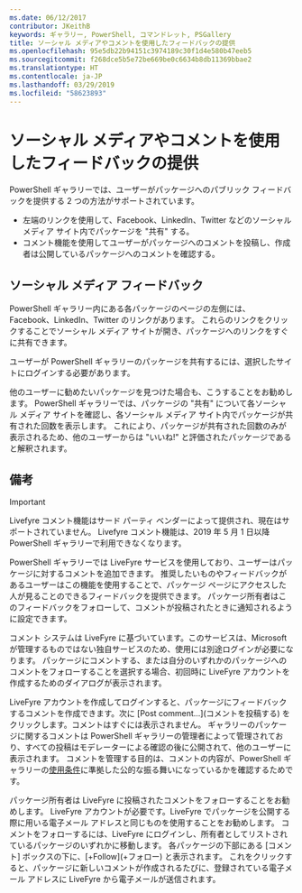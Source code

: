 ```yaml
---
ms.date: 06/12/2017
contributor: JKeithB
keywords: ギャラリー, PowerShell, コマンドレット, PSGallery
title: ソーシャル メディアやコメントを使用したフィードバックの提供
ms.openlocfilehash: 95e5db22b94151c3974189c30f1d4e580b47eeb5
ms.sourcegitcommit: f268dce5b5e72be669be0c6634b8db11369bbae2
ms.translationtype: HT
ms.contentlocale: ja-JP
ms.lasthandoff: 03/29/2019
ms.locfileid: "58623893"
---
```

# <a name="providing-feedback-via-social-media-or-comments"></a>ソーシャル メディアやコメントを使用したフィードバックの提供

PowerShell ギャラリーでは、ユーザーがパッケージへのパブリック フィードバックを提供する 2 つの方法がサポートされています。

- 左端のリンクを使用して、Facebook、LinkedIn、Twitter などのソーシャル メディア サイト内でパッケージを "共有" する。
- コメント機能を使用してユーザーがパッケージへのコメントを投稿し、作成者は公開しているパッケージへのコメントを確認する。

## <a name="social-media-feedback"></a>ソーシャル メディア フィードバック

PowerShell ギャラリー内にある各パッケージのページの左側には、Facebook、LinkedIn、Twitter のリンクがあります。
これらのリンクをクリックすることでソーシャル メディア サイトが開き、パッケージへのリンクをすぐに共有できます。

ユーザーが PowerShell ギャラリーのパッケージを共有するには、選択したサイトにログインする必要があります。

他のユーザーに勧めたいパッケージを見つけた場合も、こうすることをお勧めします。
PowerShell ギャラリーでは、パッケージの "共有" について各ソーシャル メディア サイトを確認し、各ソーシャル メディア サイト内でパッケージが共有された回数を表示します。
これにより、パッケージが共有された回数のみが表示されるため、他のユーザーからは "いいね!" と評価されたパッケージであると解釈されます。

## <a name="comments"></a>備考

> [!IMPORTANT]
> Livefyre コメント機能はサード パーティ ベンダーによって提供され、現在はサポートされていません。
> Livefyre コメント機能は、2019 年 5 月 1 日以降 PowerShell ギャラリーで利用できなくなります。 

PowerShell ギャラリーでは LiveFyre サービスを使用しており、ユーザーはパッケージに対するコメントを追加できます。
推奨したいものやフィードバックがあるユーザーはこの機能を使用することで、パッケージ ページにアクセスした人が見ることのできるフィードバックを提供できます。
パッケージ所有者はこのフィードバックをフォローして、コメントが投稿されたときに通知されるように設定できます。

コメント システムは LiveFyre に基づいています。このサービスは、Microsoft が管理するものではない独自サービスのため、使用には別途ログインが必要になります。
パッケージにコメントする、または自分のいずれかのパッケージへのコメントをフォローすることを選択する場合、初回時に LiveFyre アカウントを作成するためのダイアログが表示されます。

LiveFyre アカウントを作成してログインすると、パッケージにフィードバックするコメントを作成できます。次に [Post comment...]\(コメントを投稿する\) をクリックします。コメントはすぐには表示されません。
ギャラリーのパッケージに関するコメントは PowerShell ギャラリーの管理者によって管理されており、すべての投稿はモデレーターによる確認の後に公開されて、他のユーザーに表示されます。
コメントを管理する目的は、コメントの内容が、PowerShell ギャラリーの[使用条件](https://www.powershellgallery.com/policies/Terms)に準拠した公的な振る舞いになっているかを確認するためです。

パッケージ所有者は LiveFyre に投稿されたコメントをフォローすることをお勧めします。
LiveFyre アカウントが必要です。LiveFyre でパッケージを公開する際に用いる電子メール アドレスと同じものを使用することをお勧めします。
コメントをフォローするには、LiveFyre にログインし、所有者としてリストされているパッケージのいずれかに移動します。
各パッケージの下部にある [コメント] ボックスの下に、[+Follow]\(+フォロー\) と表示されます。
これをクリックすると、パッケージに新しいコメントが作成されるたびに、登録されている電子メール アドレスに LiveFyre から電子メールが送信されます。
